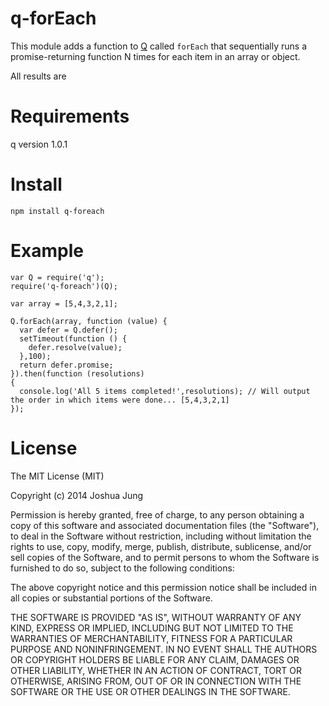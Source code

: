 q-forEach
=========

This module adds a function to [Q](https://www.npmjs.org/package/q) called `forEach` that sequentially runs a promise-returning function N times for each item in an array or object.

All results are 

Requirements
===========

q version 1.0.1

Install
=======

    npm install q-foreach

Example
=======

    var Q = require('q');
    require('q-foreach')(Q);

    var array = [5,4,3,2,1];

    Q.forEach(array, function (value) {
      var defer = Q.defer();
      setTimeout(function () {
        defer.resolve(value);
      },100);
      return defer.promise;
    }).then(function (resolutions)
    {
      console.log('All 5 items completed!',resolutions); // Will output the order in which items were done... [5,4,3,2,1]
    });

License
=======

The MIT License (MIT)

Copyright (c) 2014 Joshua Jung

Permission is hereby granted, free of charge, to any person obtaining a copy
of this software and associated documentation files (the "Software"), to deal
in the Software without restriction, including without limitation the rights
to use, copy, modify, merge, publish, distribute, sublicense, and/or sell
copies of the Software, and to permit persons to whom the Software is
furnished to do so, subject to the following conditions:

The above copyright notice and this permission notice shall be included in all
copies or substantial portions of the Software.

THE SOFTWARE IS PROVIDED "AS IS", WITHOUT WARRANTY OF ANY KIND, EXPRESS OR
IMPLIED, INCLUDING BUT NOT LIMITED TO THE WARRANTIES OF MERCHANTABILITY,
FITNESS FOR A PARTICULAR PURPOSE AND NONINFRINGEMENT. IN NO EVENT SHALL THE
AUTHORS OR COPYRIGHT HOLDERS BE LIABLE FOR ANY CLAIM, DAMAGES OR OTHER
LIABILITY, WHETHER IN AN ACTION OF CONTRACT, TORT OR OTHERWISE, ARISING FROM,
OUT OF OR IN CONNECTION WITH THE SOFTWARE OR THE USE OR OTHER DEALINGS IN THE
SOFTWARE.